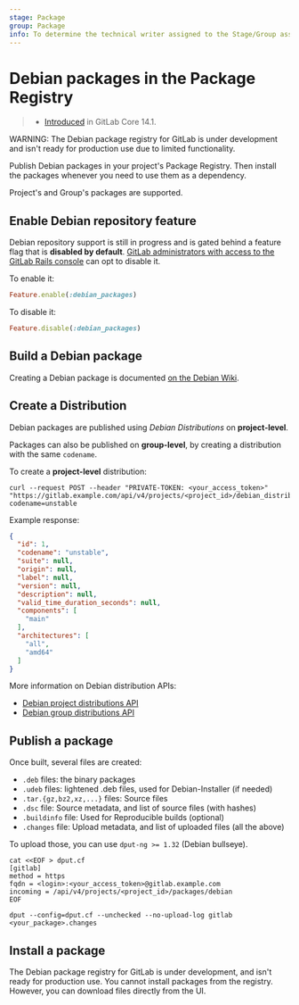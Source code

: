 ```yaml
---
stage: Package
group: Package
info: To determine the technical writer assigned to the Stage/Group associated with this page, see https://about.gitlab.com/handbook/engineering/ux/technical-writing/#assignments
---
```


# Debian packages in the Package Registry

> - [Introduced](https://gitlab.com/gitlab-org/gitlab/-/issues/5835) in GitLab Core 14.1.

WARNING:
The Debian package registry for GitLab is under development and isn't ready for production use due to
limited functionality.

Publish Debian packages in your project's Package Registry. Then install the
packages whenever you need to use them as a dependency.

Project's and Group's packages are supported.

## Enable Debian repository feature

Debian repository support is still in progress and is gated behind a feature flag that is **disabled by default**.
[GitLab administrators with access to the GitLab Rails console](../../../administration/feature_flags.md)
can opt to disable it.

To enable it:

```ruby
Feature.enable(:debian_packages)
```

To disable it:

```ruby
Feature.disable(:debian_packages)
```

## Build a Debian package

Creating a Debian package is documented [on the Debian Wiki](https://wiki.debian.org/Packaging).

## Create a Distribution

Debian packages are published using *Debian Distributions* on **project-level**.

Packages can also be published on **group-level**, by creating a distribution with the same `codename`.

To create a **project-level** distribution:

```shell
curl --request POST --header "PRIVATE-TOKEN: <your_access_token>" "https://gitlab.example.com/api/v4/projects/<project_id>/debian_distributions?codename=unstable
```

Example response:

```json
{
  "id": 1,
  "codename": "unstable",
  "suite": null,
  "origin": null,
  "label": null,
  "version": null,
  "description": null,
  "valid_time_duration_seconds": null,
  "components": [
    "main"
  ],
  "architectures": [
    "all",
    "amd64"
  ]
}
```

More information on Debian distribution APIs:

- [Debian project distributions API](../../../api/packages/debian_project_distributions.md)
- [Debian group distributions API](../../../api/packages/debian_group_distributions.md)

## Publish a package

Once built, several files are created:

- `.deb` files: the binary packages
- `.udeb` files: lightened .deb files, used for Debian-Installer (if needed)
- `.tar.{gz,bz2,xz,...}` files: Source files
- `.dsc` file: Source metadata, and list of source files (with hashes)
- `.buildinfo` file: Used for Reproducible builds (optional)
- `.changes` file: Upload metadata, and list of uploaded files (all the above)

To upload those, you can use `dput-ng >= 1.32` (Debian bullseye).

```shell
cat <<EOF > dput.cf
[gitlab]
method = https
fqdn = <login>:<your_access_token>@gitlab.example.com
incoming = /api/v4/projects/<project_id>/packages/debian
EOF

dput --config=dput.cf --unchecked --no-upload-log gitlab <your_package>.changes
```

## Install a package

The Debian package registry for GitLab is under development, and isn't ready for production use. You
cannot install packages from the registry. However, you can download files directly from the UI.
